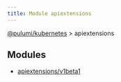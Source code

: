 ```yaml
---
title: Module apiextensions
---
```


<a href="../index.html">@pulumi/kubernetes</a> &gt; apiextensions


<h2 class="pdoc-module-header">Modules</h2>

* <a href="v1beta1">apiextensions/v1beta1</a>

